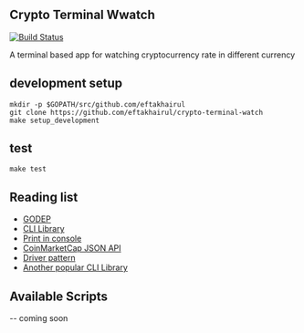 ## Crypto Terminal Wwatch

[![Build Status](https://travis-ci.org/eftakhairul/crypto-terminal-watch.svg?branch=master)](https://travis-ci.org/eftakhairul/crypto-terminal-watch)

A terminal based app for watching cryptocurrency rate in different currency


## development setup
```console
mkdir -p $GOPATH/src/github.com/eftakhairul
git clone https://github.com/eftakhairul/crypto-terminal-watch
make setup_development
```

## test
```console
make test
```


## Reading list

- [GODEP](https://github.com/tools/godep)
- [CLI Library](https://github.com/urfave/cli)
- [Print in console](https://github.com/olekukonko/tablewriter)
- [CoinMarketCap JSON API](https://coinmarketcap.com/api/)
- [Driver pattern](https://blog.systemdump.org/go/pattern/2017/08/27/driver-pattern.html)
- [Another popular CLI Library](https://github.com/spf13/cobra)

## Available Scripts

-- coming soon
